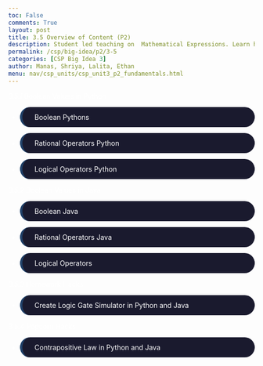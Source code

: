 ```yaml
---
toc: False
comments: True
layout: post
title: 3.5 Overview of Content (P2)
description: Student led teaching on  Mathematical Expressions. Learn how mathematical expressions involve using arithmetic operators (like addition, subtraction, multiplication, and division) to perform calculations
permalink: /csp/big-idea/p2/3-5
categories: [CSP Big Idea 3]
author: Manas, Shriya, Lalita, Ethan
menu: nav/csp_units/csp_unit3_p2_fundamentals.html
---
```


_3.5.1_ Boolean Values in Python
- Boolean Pythons 
- Rational Operators Python
- Logical Operators Python

_3.5.2_ Boolean Values in Java
- Boolean Java
- Rational Operators Java
- Logical Operators

_3.5.3_ Homework Hacks
- Create Logic Gate Simulator in Python and Java

_3.5.4_ Popcorn Hacks
- Contrapositive Law in Python and Java

<style>
    article {
        background-color: #000000 !important; /* Black background */
        border: 3px solid #1a1a2e !important; /* Dark blue border */
        padding: 25px !important;
        border-radius: 50px !important;
    }
    article h1 {
        color: #ffffff !important; /* White header */
    }
    article h2, h3, h4, p {
        color: #ffffff !important; /* White text */
    }
    article ul, ol, li {
        background-color: #1a1a2e !important; /* Dark blue for lists */
        border-left: 5px solid #1f4068 !important; /* Slightly lighter blue list border */
        color: #ffffff !important; /* White list text */
        padding: 12px 25px !important;
        margin: 12px 0 !important;
        border-radius: 50px !important;
    }
    article .center-text {
        text-align: center !important;
    }
    article summary {
        color: #ffffff !important; /* White summary */
    }
    article code {
        color: #ffffff !important; /* White code text */
        background-color: #1f4068 !important; /* Dark blue background */
        padding: 3px 6px !important;
        border-radius: 50px !important;
    }
</style>

